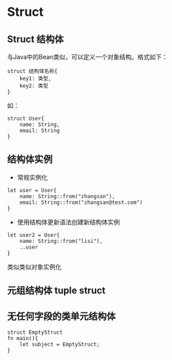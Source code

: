 # Struct

## Struct 结构体

与Java中的Bean类似，可以定义一个对象结构。格式如下：

```
struct 结构体名称{
    key1: 类型,
    key2: 类型
}
```

如：
```
struct User{
    name: String,
    email: String
}
```
## 结构体实例

- 常规实例化
```
let user = User{
    name: String::from("zhangsan"),
    email: String::from("zhangsan@test.com")
}
```

- 使用结构体更新语法创建新结构体实例

```
let user2 = User{
    name: String::from("lisi"),
    ..user
}
```
类似类似对象实例化


## 元组结构体 tuple struct
## 无任何字段的类单元结构体

```
struct EmptyStruct
fn main(){
    let subject = EmptyStruct;
}
```